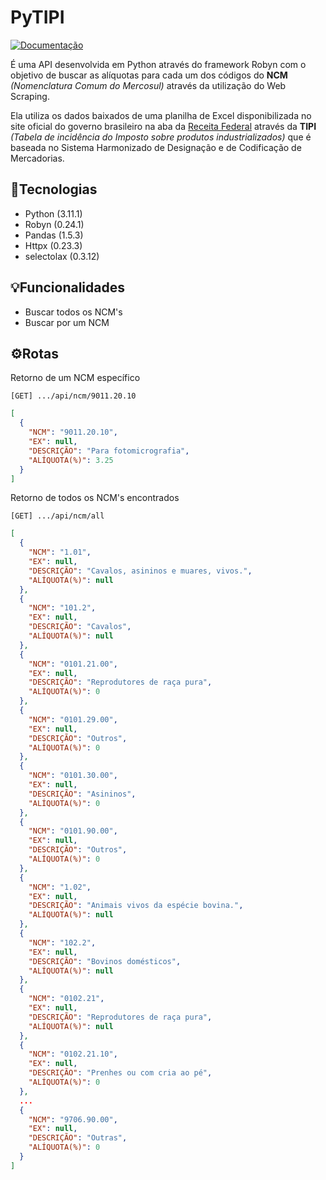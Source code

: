# PyTIPI

[![Documentação](https://img.shields.io/badge/Acessar-Documentação-informational?style=for-the-badge)](https://viniciuslucchesi.github.io/tipi-api/#/)

É uma API desenvolvida em Python através do framework Robyn com o objetivo de buscar as alíquotas para cada um dos códigos do **NCM** _(Nomenclatura Comum do Mercosul)_ através da utilização do Web Scraping.

Ela utiliza os dados baixados de uma planilha de Excel disponibilizada no site oficial do governo brasileiro na aba da [Receita Federal](https://www.gov.br/receitafederal/pt-br/acesso-a-informacao/legislacao/legislacao-por-assunto/tipi-tabela-de-incidencia-do-imposto-sobre-produtos-industrializados) através da **TIPI** _(Tabela de incidência do Imposto sobre produtos industrializados)_ que é baseada no Sistema Harmonizado de Designação e de Codificação de Mercadorias.

## 🚀Tecnologias

- Python (3.11.1)
- Robyn (0.24.1)
- Pandas (1.5.3)
- Httpx (0.23.3)
- selectolax (0.3.12)

## 💡Funcionalidades

- Buscar todos os NCM's
- Buscar por um NCM

## ⚙️Rotas

Retorno de um NCM específico

```text
[GET] .../api/ncm/9011.20.10
```

```json
[
  {
    "NCM": "9011.20.10",
    "EX": null,
    "DESCRIÇÃO": "Para fotomicrografia",
    "ALÍQUOTA(%)": 3.25
  }
]
```

Retorno de todos os NCM's encontrados

```text
[GET] .../api/ncm/all
```

```json
[
  {
    "NCM": "1.01",
    "EX": null,
    "DESCRIÇÃO": "Cavalos, asininos e muares, vivos.",
    "ALÍQUOTA(%)": null
  },
  {
    "NCM": "101.2",
    "EX": null,
    "DESCRIÇÃO": "Cavalos",
    "ALÍQUOTA(%)": null
  },
  {
    "NCM": "0101.21.00",
    "EX": null,
    "DESCRIÇÃO": "Reprodutores de raça pura",
    "ALÍQUOTA(%)": 0
  },
  {
    "NCM": "0101.29.00",
    "EX": null,
    "DESCRIÇÃO": "Outros",
    "ALÍQUOTA(%)": 0
  },
  {
    "NCM": "0101.30.00",
    "EX": null,
    "DESCRIÇÃO": "Asininos",
    "ALÍQUOTA(%)": 0
  },
  {
    "NCM": "0101.90.00",
    "EX": null,
    "DESCRIÇÃO": "Outros",
    "ALÍQUOTA(%)": 0
  },
  {
    "NCM": "1.02",
    "EX": null,
    "DESCRIÇÃO": "Animais vivos da espécie bovina.",
    "ALÍQUOTA(%)": null
  },
  {
    "NCM": "102.2",
    "EX": null,
    "DESCRIÇÃO": "Bovinos domésticos",
    "ALÍQUOTA(%)": null
  },
  {
    "NCM": "0102.21",
    "EX": null,
    "DESCRIÇÃO": "Reprodutores de raça pura",
    "ALÍQUOTA(%)": null
  },
  {
    "NCM": "0102.21.10",
    "EX": null,
    "DESCRIÇÃO": "Prenhes ou com cria ao pé",
    "ALÍQUOTA(%)": 0
  },
  ...
  {
    "NCM": "9706.90.00",
    "EX": null,
    "DESCRIÇÃO": "Outras",
    "ALÍQUOTA(%)": 0
  }
]
```
